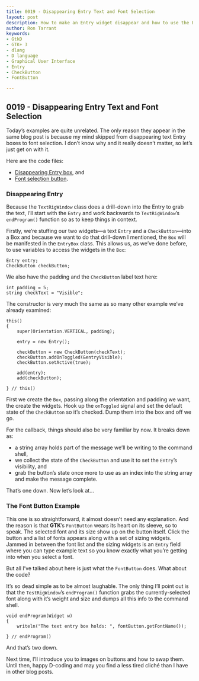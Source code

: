 ```yaml
---
title: 0019 - Disappearing Entry Text and Font Selection
layout: post
description: How to make an Entry widget disappear and how to use the FontButton.
author: Ron Tarrant
keywords:
- GtkD
- GTK+ 3
- dlang
- D language
- Graphical User Interface
- Entry
- CheckButton
- FontButton

---
```


## 0019 - Disappearing Entry Text and Font Selection

Today’s examples are quite unrelated. The only reason they appear in the same blog post is because my mind skipped from disappearing text Entry boxes to font selection. I don’t know why and it really doesn’t matter, so let’s just get on with it.

Here are the code files:

- [Disappearing Entry box](https://github.com/rontarrant/gtkDcoding/blob/master/006_text/text_006_04_disappearing_entry.d), and
- [Font selection button](https://github.com/rontarrant/gtkDcoding/blob/master/006_text/text_006_05_fontbutton.d).

### Disappearing Entry

Because the `TextRigWindow` class does a drill-down into the Entry to grab the text, I’ll start with the `Entry` and work backwards to `TextRigWindow`’s `endProgram()` function so as to keep things in context.

Firstly, we’re stuffing our two widgets—a text `Entry` and a `CheckButton`—into a Box and because we want to do that drill-down I mentioned, the `Box` will be manifested in the `EntryBox` class. This allows us, as we’ve done before, to use variables to access the widgets in the `Box`:

	Entry entry;
	CheckButton checkButton;

We also have the padding and the `CheckButton` label text here:

	int padding = 5;
	string checkText = "Visible";

The constructor is very much the same as so many other example we’ve already examined:

	this()
	{
		super(Orientation.VERTICAL, padding);
		
		entry = new Entry();
		
		checkButton = new CheckButton(checkText);
		checkButton.addOnToggled(&entryVisible);
		checkButton.setActive(true);
				
		add(entry);
		add(checkButton);
		
	} // this()

First we create the `Box`, passing along the orientation and padding we want, the create the widgets. Hook up the `onToggled` signal and set the default state of the `CheckButton` so it’s checked. Dump them into the box and off we go.

For the callback, things should also be very familiar by now. It breaks down as:

- a string array holds part of the message we’ll be writing to the command shell,
- we collect the state of the `CheckButton` and use it to set the `Entry`’s visibility, and
- grab the button’s state once more to use as an index into the string array and make the message complete.

That’s one down. Now let’s look at…

### The Font Button Example

This one is so straightforward, it almost doesn’t need any explanation. And the reason is that **GTK**’s `FontButton` wears its heart on its sleeve, so to speak. The selected font and its size show up on the button itself. Click the button and a list of fonts appears along with a set of sizing widgets. Jammed in between the font list and the sizing widgets is an `Entry` field where you can type example text so you know exactly what you’re getting into when you select a font.

But all I’ve talked about here is just what the `FontButton` does. What about the code?

It’s so dead simple as to be almost laughable. The only thing I’ll point out is that the `TestRigWindow`’s `endProgram()` function grabs the currently-selected font along with it’s weight and size and dumps all this info to the command shell.

	void endProgram(Widget w)
	{
		writeln("The text entry box holds: ", fontButton.getFontName());
		
	} // endProgram()

And that’s two down.

Next time, I’ll introduce you to images on buttons and how to swap them. Until then, happy D-coding and may you find a less tired cliché than I have in other blog posts.


